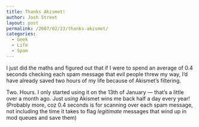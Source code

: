 ```yaml
---
title: Thanks Akismet!
author: Josh Street
layout: post
permalink: /2007/02/23/thanks-akismet/
categories:
  - Geek
  - Life
  - Spam
---
```

I just did the maths and figured out that if I were to spend an average of 0.4 seconds checking each spam message that evil people threw my way, I&#8217;d have already saved two hours of my life because of Akismet&#8217;s filtering.

Two. Hours. I only started using it on the 13th of January &#8212; that&#8217;s a little over a month ago. Just *using* Akismet wins me back half a day every year! (Probably more, coz 0.4 seconds is for scanning over each spam message, not including the time it takes to flag *legitimate* messages that wind up in mod queues and save them)